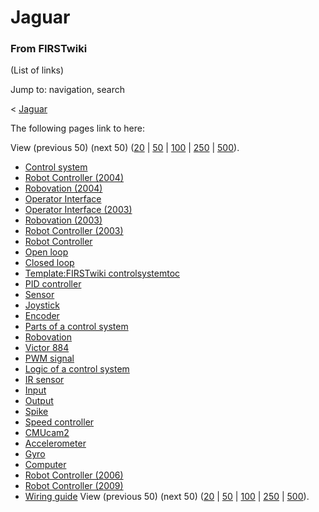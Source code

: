 

# Jaguar

### From FIRSTwiki

(List of links)

Jump to: navigation, search

&lt; [Jaguar](/index.php?title=Jaguar&redirect=no "Jaguar" )  

The following pages link to here:

View (previous 50) (next 50)
([20](/index.php?title=Special:Whatlinkshere/Jaguar&limit=20&from=0
"Special:Whatlinkshere/Jaguar" ) |
[50](/index.php?title=Special:Whatlinkshere/Jaguar&limit=50&from=0
"Special:Whatlinkshere/Jaguar" ) |
[100](/index.php?title=Special:Whatlinkshere/Jaguar&limit=100&from=0
"Special:Whatlinkshere/Jaguar" ) |
[250](/index.php?title=Special:Whatlinkshere/Jaguar&limit=250&from=0
"Special:Whatlinkshere/Jaguar" ) |
[500](/index.php?title=Special:Whatlinkshere/Jaguar&limit=500&from=0
"Special:Whatlinkshere/Jaguar" )).

  * [Control system](/index.php/Control_system "Control system" )
  * [Robot Controller (2004)](/index.php/Robot_Controller_%282004%29 "Robot Controller \(2004\)" )
  * [Robovation (2004)](/index.php/Robovation_%282004%29 "Robovation \(2004\)" )
  * [Operator Interface](/index.php/Operator_Interface "Operator Interface" )
  * [Operator Interface (2003)](/index.php/Operator_Interface_%282003%29 "Operator Interface \(2003\)" )
  * [Robovation (2003)](/index.php/Robovation_%282003%29 "Robovation \(2003\)" )
  * [Robot Controller (2003)](/index.php/Robot_Controller_%282003%29 "Robot Controller \(2003\)" )
  * [Robot Controller](/index.php/Robot_Controller "Robot Controller" )
  * [Open loop](/index.php/Open_loop "Open loop" )
  * [Closed loop](/index.php/Closed_loop "Closed loop" )
  * [Template:FIRSTwiki controlsystemtoc](/index.php/Template:FIRSTwiki_controlsystemtoc "Template:FIRSTwiki controlsystemtoc" )
  * [PID controller](/index.php/PID_controller "PID controller" )
  * [Sensor](/index.php/Sensor "Sensor" )
  * [Joystick](/index.php/Joystick "Joystick" )
  * [Encoder](/index.php/Encoder "Encoder" )
  * [Parts of a control system](/index.php/Parts_of_a_control_system "Parts of a control system" )
  * [Robovation](/index.php/Robovation "Robovation" )
  * [Victor 884](/index.php/Victor_884 "Victor 884" )
  * [PWM signal](/index.php/PWM_signal "PWM signal" )
  * [Logic of a control system](/index.php/Logic_of_a_control_system "Logic of a control system" )
  * [IR sensor](/index.php/IR_sensor "IR sensor" )
  * [Input](/index.php/Input "Input" )
  * [Output](/index.php/Output "Output" )
  * [Spike](/index.php/Spike "Spike" )
  * [Speed controller](/index.php/Speed_controller "Speed controller" )
  * [CMUcam2](/index.php/CMUcam2 "CMUcam2" )
  * [Accelerometer](/index.php/Accelerometer "Accelerometer" )
  * [Gyro](/index.php/Gyro "Gyro" )
  * [Computer](/index.php/Computer "Computer" )
  * [Robot Controller (2006)](/index.php/Robot_Controller_%282006%29 "Robot Controller \(2006\)" )
  * [Robot Controller (2009)](/index.php/Robot_Controller_%282009%29 "Robot Controller \(2009\)" )
  * [Wiring guide](/index.php/Wiring_guide "Wiring guide" )
View (previous 50) (next 50)
([20](/index.php?title=Special:Whatlinkshere/Jaguar&limit=20&from=0
"Special:Whatlinkshere/Jaguar" ) |
[50](/index.php?title=Special:Whatlinkshere/Jaguar&limit=50&from=0
"Special:Whatlinkshere/Jaguar" ) |
[100](/index.php?title=Special:Whatlinkshere/Jaguar&limit=100&from=0
"Special:Whatlinkshere/Jaguar" ) |
[250](/index.php?title=Special:Whatlinkshere/Jaguar&limit=250&from=0
"Special:Whatlinkshere/Jaguar" ) |
[500](/index.php?title=Special:Whatlinkshere/Jaguar&limit=500&from=0
"Special:Whatlinkshere/Jaguar" )).

